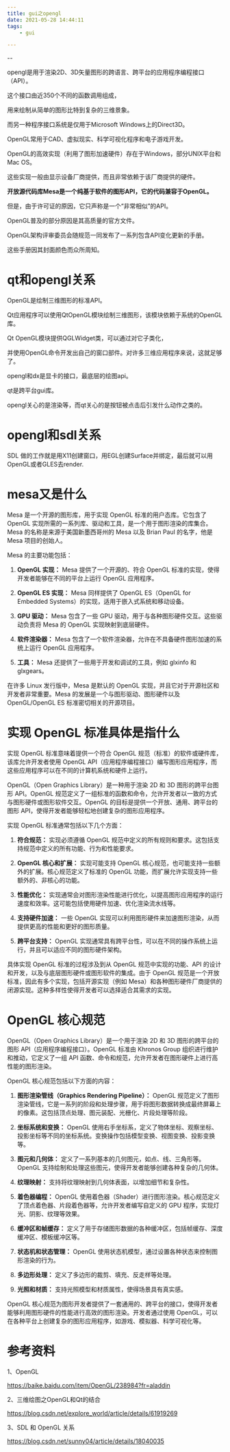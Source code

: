 ```yaml
---
title: gui之opengl
date: 2021-05-28 14:44:11
tags:
	- gui

---
```


--

opengl是用于渲染2D、3D矢量图形的跨语言、跨平台的应用程序编程接口（API）。

这个接口由近350个不同的函数调用组成，

用来绘制从简单的图形比特到复杂的三维景象。

而另一种程序接口系统是仅用于Microsoft Windows上的Direct3D。

OpenGL常用于CAD、虚拟现实、科学可视化程序和电子游戏开发。



OpenGL的高效实现（利用了图形加速硬件）存在于Windows，部分UNIX平台和Mac OS。

这些实现一般由显示设备厂商提供，而且非常依赖于该厂商提供的硬件。

**开放源代码库Mesa是一个纯基于软件的图形API，它的代码兼容于OpenGL。**

但是，由于许可证的原因，它只声称是一个“非常相似”的API。

OpenGL普及的部分原因是其高质量的官方文件。

OpenGL架构评审委员会随规范一同发布了一系列包含API变化更新的手册。

这些手册因其封面颜色而众所周知。



# qt和opengl关系

OpenGL是绘制三维图形的标准API。

Qt应用程序可以使用QtOpenGL模块绘制三维图形，该模块依赖于系统的OpenGL库。

Qt OpenGL模块提供QGLWidget类，可以通过对它子类化，

并使用OpenGL命令开发出自己的窗口部件。对许多三维应用程序来说，这就足够了。

opengl和dx是显卡的接口，最底层的绘图api。

qt是跨平台gui库。

opengl关心的是渲染等，而qt关心的是按钮被点击后引发什么动作之类的。



# opengl和sdl关系

SDL 做的工作就是用X11创建窗口，用EGL创建Surface并绑定，最后就可以用OpenGL或者GLES去render.



# mesa又是什么

Mesa 是一个开源的图形库，用于实现 OpenGL 标准的用户态库。它包含了 OpenGL 实现所需的一系列库、驱动和工具，是一个用于图形渲染的库集合。Mesa 的名称是来源于美国新墨西哥州的 Mesa 以及 Brian Paul 的名字，他是 Mesa 项目的创始人。

Mesa 的主要功能包括：

1. **OpenGL 实现：** Mesa 提供了一个开源的、符合 OpenGL 标准的实现，使得开发者能够在不同的平台上运行 OpenGL 应用程序。

2. **OpenGL ES 实现：** Mesa 同样提供了 OpenGL ES（OpenGL for Embedded Systems）的实现，适用于嵌入式系统和移动设备。

3. **GPU 驱动：** Mesa 包含了一些 GPU 驱动，用于与各种图形硬件交互。这些驱动负责将 Mesa 的 OpenGL 实现映射到底层硬件。

4. **软件渲染器：** Mesa 包含了一个软件渲染器，允许在不具备硬件图形加速的系统上运行 OpenGL 应用程序。

5. **工具：** Mesa 还提供了一些用于开发和调试的工具，例如 glxinfo 和 glxgears。

在许多 Linux 发行版中，Mesa 是默认的 OpenGL 实现，并且它对于开源社区和开发者非常重要。Mesa 的发展是一个与图形驱动、图形硬件以及 OpenGL/OpenGL ES 标准密切相关的开源项目。

# 实现 OpenGL 标准具体是指什么

实现 OpenGL 标准意味着提供一个符合 OpenGL 规范（标准）的软件或硬件库，该库允许开发者使用 OpenGL API（应用程序编程接口）编写图形应用程序，而这些应用程序可以在不同的计算机系统和硬件上运行。

OpenGL（Open Graphics Library）是一种用于渲染 2D 和 3D 图形的跨平台图形 API。OpenGL 规范定义了一组标准的函数和命令，允许开发者以一致的方式与图形硬件或图形软件交互。OpenGL 的目标是提供一个开放、通用、跨平台的图形 API，使得开发者能够轻松地创建复杂的图形应用程序。

实现 OpenGL 标准通常包括以下几个方面：

1. **符合规范：** 实现必须遵循 OpenGL 规范中定义的所有规则和要求。这包括支持规范中定义的所有功能、行为和性能要求。

2. **OpenGL 核心和扩展：** 实现可能支持 OpenGL 核心规范，也可能支持一些额外的扩展。核心规范定义了标准的 OpenGL 功能，而扩展允许实现支持一些额外的、非核心的功能。

3. **性能优化：** 实现通常会对图形渲染性能进行优化，以提高图形应用程序的运行速度和效率。这可能包括使用硬件加速、优化渲染流水线等。

4. **支持硬件加速：** 一些 OpenGL 实现可以利用图形硬件来加速图形渲染，从而提供更高的性能和更好的图形质量。

5. **跨平台支持：** OpenGL 实现通常具有跨平台性，可以在不同的操作系统上运行，并且可以适应不同的图形硬件架构。

具体实现 OpenGL 标准的过程涉及到从 OpenGL 规范中实现的功能、API 的设计和开发，以及与底层图形硬件或图形软件的集成。由于 OpenGL 规范是一个开放标准，因此有多个实现，包括开源实现（例如 Mesa）和各种图形硬件厂商提供的闭源实现。这种多样性使得开发者可以选择适合其需求的实现。

# OpenGL 核心规范

OpenGL（Open Graphics Library）是一个用于渲染 2D 和 3D 图形的跨平台的图形 API（应用程序编程接口）。OpenGL 标准由 Khronos Group 组织进行维护和推动，它定义了一组 API 函数、命令和规范，允许开发者在图形硬件上进行高性能的图形渲染。

OpenGL 核心规范包括以下方面的内容：

1. **图形渲染管线（Graphics Rendering Pipeline）：** OpenGL 规范定义了图形渲染管线，它是一系列的阶段和处理步骤，用于将图形数据转换成最终屏幕上的像素。这包括顶点处理、图元装配、光栅化、片段处理等阶段。

2. **坐标系统和变换：** OpenGL 使用右手坐标系，定义了物体坐标、观察坐标、投影坐标等不同的坐标系统。变换操作包括模型变换、视图变换、投影变换等。

3. **图元和几何体：** 定义了一系列基本的几何图元，如点、线、三角形等。OpenGL 支持绘制和处理这些图元，使得开发者能够创建各种复杂的几何体。

4. **纹理映射：** 支持将纹理映射到几何体表面，以增加细节和复杂性。

5. **着色器编程：** OpenGL 使用着色器（Shader）进行图形渲染。核心规范定义了顶点着色器、片段着色器等，允许开发者编写自定义的 GPU 程序，实现灯光、阴影、纹理等效果。

6. **缓冲区和帧缓存：** 定义了用于存储图形数据的各种缓冲区，包括帧缓存、深度缓冲区、模板缓冲区等。

7. **状态机和状态管理：** OpenGL 使用状态机模型，通过设置各种状态来控制图形渲染的行为。

8. **多边形处理：** 定义了多边形的裁剪、填充、反走样等处理。

9. **光照和材质：** 支持光照模型和材质属性，使得场景具有真实感。

OpenGL 核心规范为图形开发者提供了一套通用的、跨平台的接口，使得开发者能够利用图形硬件的性能进行高效的图形渲染。开发者通过使用 OpenGL，可以在各种平台上创建复杂的图形应用程序，如游戏、模拟器、科学可视化等。

# 参考资料

1、OpenGL

https://baike.baidu.com/item/OpenGL/238984?fr=aladdin

2、三维绘图之OpenGL和Qt的结合

https://blog.csdn.net/explore_world/article/details/61919269

3、SDL 和 OpenGL 关系

https://blog.csdn.net/sunny04/article/details/18040035